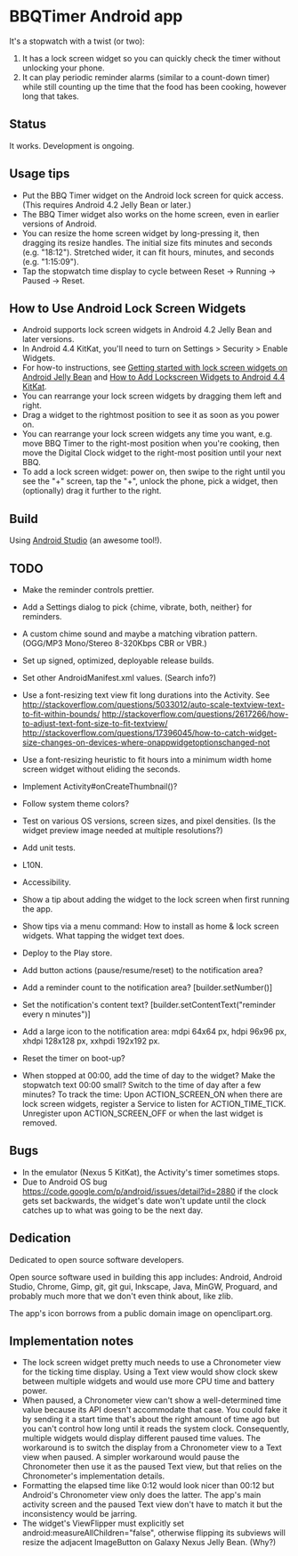 # BBQTimer Android app

It's a stopwatch with a twist (or two):

1. It has a lock screen widget so you can quickly check the timer without unlocking your phone.
2. It can play periodic reminder alarms (similar to a count-down timer) while still counting up the
   time that the food has been cooking, however long that takes.

## Status
It works. Development is ongoing.

## Usage tips
* Put the BBQ Timer widget on the Android lock screen for quick access. (This requires Android 4.2
  Jelly Bean or later.)
* The BBQ Timer widget also works on the home screen, even in earlier versions of Android.
* You can resize the home screen widget by long-pressing it, then dragging its resize handles.
  The initial size fits minutes and seconds (e.g. "18:12"). Stretched wider, it can fit hours,
  minutes, and seconds (e.g. "1:15:09").
* Tap the stopwatch time display to cycle between Reset -> Running -> Paused -> Reset.

## How to Use Android Lock Screen Widgets
* Android supports lock screen widgets in Android 4.2 Jelly Bean and later versions.
* In Android 4.4 KitKat, you'll need to turn on Settings > Security > Enable Widgets.
* For how-to instructions, see [Getting started with lock screen widgets on Android Jelly
  Bean](http://howto.cnet.com/8301-11310_39-57549747-285/getting-started-with-lock-screen-widgets-on-android-jelly-bean/
  "CNET How To")
  and [How to Add Lockscreen Widgets to Android 4.4
  KitKat](http://www.gottabemobile.com/2013/11/11/add-lockscreen-widgets-android-4-4-kitkat-nexus-5/
  "GottaBe Mobile").
* You can rearrange your lock screen widgets by dragging them left and right.
* Drag a widget to the rightmost position to see it as soon as you power on.
* You can rearrange your lock screen widgets any time you want, e.g. move BBQ Timer to the
  right-most position when you're cooking, then move the Digital Clock widget to the right-most
  position until your next BBQ.
* To add a lock screen widget: power on, then swipe to the right until you see the "+" screen, tap
  the "+", unlock the phone, pick a widget, then (optionally) drag it further to the right.

## Build
Using [Android Studio](http://developer.android.com/sdk/installing/studio.html) (an awesome tool!).

## TODO
* Make the reminder controls prettier.
* Add a Settings dialog to pick {chime, vibrate, both, neither} for reminders.
* A custom chime sound and maybe a matching vibration pattern. (OGG/MP3 Mono/Stereo 8-320Kbps CBR or
  VBR.)

* Set up signed, optimized, deployable release builds.
* Set other AndroidManifest.xml values. (Search info?)
* Use a font-resizing text view fit long durations into the Activity. See
  http://stackoverflow.com/questions/5033012/auto-scale-textview-text-to-fit-within-bounds/
  http://stackoverflow.com/questions/2617266/how-to-adjust-text-font-size-to-fit-textview/
  http://stackoverflow.com/questions/17396045/how-to-catch-widget-size-changes-on-devices-where-onappwidgetoptionschanged-not
* Use a font-resizing heuristic to fit hours into a minimum width home screen widget without eliding
  the seconds.
* Implement Activity#onCreateThumbnail()?
* Follow system theme colors?
* Test on various OS versions, screen sizes, and pixel densities. (Is the widget preview image
  needed at multiple resolutions?)
* Add unit tests.
* L10N.
* Accessibility.
* Show a tip about adding the widget to the lock screen when first running the app.
* Show tips via a menu command: How to install as home & lock screen widgets. What tapping the
  widget text does.
* Deploy to the Play store.

* Add button actions (pause/resume/reset) to the notification area?
* Add a reminder count to the notification area? [builder.setNumber()]
* Set the notification's content text? [builder.setContentText("reminder every n minutes")]
* Add a large icon to the notification area: mdpi 64x64 px, hdpi 96x96 px, xhdpi 128x128 px,
  xxhpdi 192x192 px.

* Reset the timer on boot-up?
* When stopped at 00:00, add the time of day to the widget? Make the stopwatch text 00:00 small?
  Switch to the time of day after a few minutes?
  To track the time: Upon ACTION_SCREEN_ON when there are lock screen widgets, register a Service to
  listen for ACTION_TIME_TICK. Unregister upon ACTION_SCREEN_OFF or when the last widget is removed.

## Bugs
* In the emulator (Nexus 5 KitKat), the Activity's timer sometimes stops.
* Due to Android OS bug https://code.google.com/p/android/issues/detail?id=2880 if the clock gets
set backwards, the widget's date won't update until the clock catches up to what was going to be the
next day.

## Dedication
Dedicated to open source software developers.

Open source software used in building this app includes: Android, Android Studio, Chrome, Gimp, git,
git gui, Inkscape, Java, MinGW, Proguard, and probably much more that we don't even think about,
like zlib.

The app's icon borrows from a public domain image on openclipart.org.

## Implementation notes
* The lock screen widget pretty much needs to use a Chronometer view for the ticking time display.
Using a Text view would show clock skew between multiple widgets and would use more CPU time and
battery power.
* When paused, a Chronometer view can't show a well-determined time value because its API doesn't
accommodate that case. You could fake it by sending it a start time that's about the right amount of
time ago but you can't control how long until it reads the system clock. Consequently, multiple
widgets would display different paused time values. The workaround is to switch the display from a
Chronometer view to a Text view when paused. A simpler workaround would pause the Chronometer then
use it as the paused Text view, but that relies on the Chronometer's implementation details.
* Formatting the elapsed time like 0:12 would look nicer than 00:12 but Android's Chronometer view
only does the latter. The app's main activity screen and the paused Text view don't have to match it
but the inconsistency would be jarring.
* The widget's ViewFlipper must explicitly set android:measureAllChildren="false", otherwise
flipping its subviews will resize the adjacent ImageButton on Galaxy Nexus Jelly Bean. (Why?)
